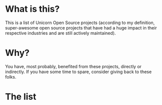 # What is this?
This is a list of Unicorn Open Source projects (according to my definition, super-awesome open source projects that have had a huge impact in their respective industries and are still actively maintained).

# Why?
You have, most probably, benefited from these projects, directly or indirectly. If you have some time to spare, consider giving back to these folks.

# The list
